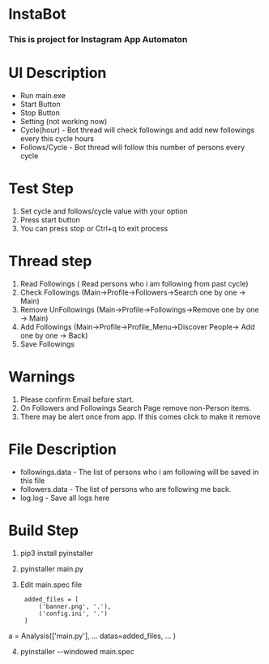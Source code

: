 # InstaBot

### This is project for Instagram App Automaton

# UI Description

- Run main.exe
- Start Button
- Stop Button
- Setting (not working now)
- Cycle(hour) - Bot thread will check followings and add new followings every this cycle hours
- Follows/Cycle - Bot thread will follow this number of persons every cycle

# Test Step

1. Set cycle and follows/cycle value with your option
2. Press start button
3. You can press stop or Ctrl+q to exit process

# Thread step

1. Read Followings ( Read persons who i am following from past cycle)
2. Check Followings (Main->Profile->Followers->Search one by one -> Main)
3. Remove UnFollowings (Main->Profile->Followings->Remove one by one -> Main)
4. Add Followings (Main->Profile->Profile_Menu->Discover People-> Add one by one -> Back)
4. Save Followings

# Warnings

1. Please confirm Email before start.
2. On Followers and Followings Search Page remove non-Person items.
3. There may be alert once from app. If this comes click to make it remove

# File Description

- followings.data - The list of persons who i am following will be saved in this file
- followers.data - The list of persons who are following me back.
- log.log - Save all logs here

# Build Step

1. pip3 install pyinstaller

2. pyinstaller main.py

3. Edit main.spec file

        added_files = [
            ('banner.png', '.'),
            ('config.ini', '.')
        ]

a = Analysis(['main.py'],
              ...
             datas=added_files,
              ...
            )

4. pyinstaller --windowed main.spec

